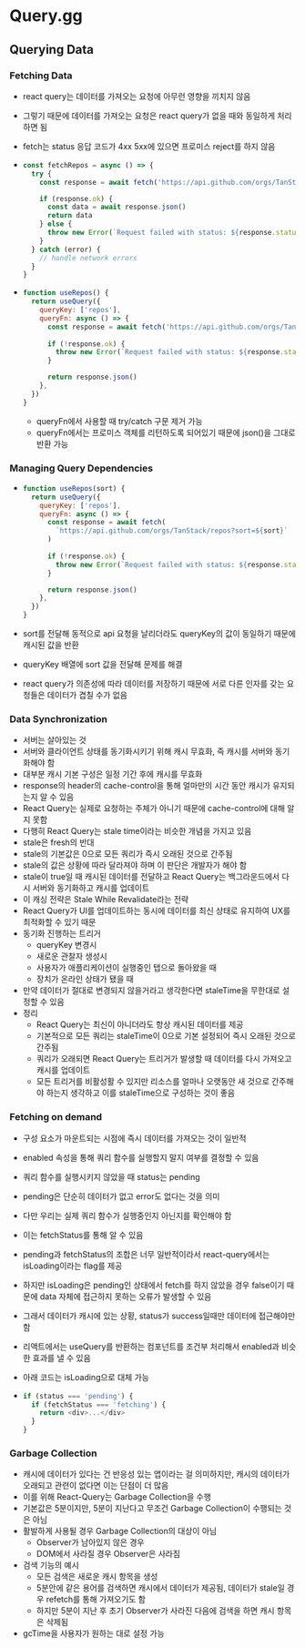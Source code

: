 # Query.gg

## Querying Data

### Fetching Data

- react query는 데이터를 가져오는 요청에 아무런 영향을 끼치지 않음

- 그렇기 때문에 데이터를 가져오는 요청은 react query가 없을 때와 동일하게 처리하면 됨

- fetch는 status 응답 코드가 4xx 5xx에 있으면 프로미스 reject를 하지 않음

- ```js
  const fetchRepos = async () => {
    try {
      const response = await fetch('https://api.github.com/orgs/TanStack/repos')
  
      if (response.ok) {
        const data = await response.json()
        return data
      } else {
        throw new Error(`Request failed with status: ${response.status}`)
      }
    } catch (error) {
      // handle network errors
    }
  }
  ```

- ```js
  function useRepos() {
    return useQuery({
      queryKey: ['repos'],
      queryFn: async () => {
        const response = await fetch('https://api.github.com/orgs/TanStack/repos')
        
        if (!response.ok) {
          throw new Error(`Request failed with status: ${response.status}`)
        }
  
        return response.json()
      },
    })
  }
  ```

  - queryFn에서 사용할 때 try/catch 구문 제거 가능
  - queryFn에서는 프로미스 객체를 리턴하도록 되어있기 때문에 json()을 그대로 반환 가능

### Managing Query Dependencies

- ```js
  function useRepos(sort) {
    return useQuery({
      queryKey: ['repos'],
      queryFn: async () => {
        const response = await fetch(
          `https://api.github.com/orgs/TanStack/repos?sort=${sort}`
        )
        
        if (!response.ok) {
          throw new Error(`Request failed with status: ${response.status}`)
        }
  
        return response.json()
      },
    })
  }
  ```

- sort를 전달해 동적으로 api 요청을 날리더라도 queryKey의 값이 동일하기 때문에 캐시된 값을 반환

- queryKey 배열에 sort 값을 전달해 문제를 해결

- react query가 의존성에 따라 데이터를 저장하기 때문에 서로 다른 인자를 갖는 요청들은 데이터가 겹칠 수가 없음

### Data Synchronization

- 서버는 살아있는 것
- 서버와 클라이언트 상태를 동기화시키기 위해 캐시 무효화, 즉 캐시를 서버와 동기화해야 함
- 대부분 캐시 기본 구성은 일정 기간 후에 캐시를 무효화
- response의 header의 cache-control을 통해 얼마만의 시간 동안 캐시가 유지되는지 알 수 있음
- React Query는 실제로 요청하는 주체가 아니기 때문에 cache-control에 대해 알지 못함
- 다행히 React Query는 stale time이라는 비슷한 개념을 가지고 있음
- stale은 fresh의 반대
- stale의 기본값은 0으로 모든 쿼리가 즉시 오래된 것으로 간주됨
- stale의 값은 상황에 따라 달라져야 하며 이 판단은 개발자가 해야 함
- stale이 true일 때 캐시된 데이터를 전달하고 React Query는 백그라운드에서 다시 서버와 동기화하고 캐시를 업데이트
- 이 캐싱 전략은 Stale While Revalidate라는 전략
- React Query가 UI를 업데이트하는 동시에 데이터를 최신 상태로 유지하여 UX를 최적화할 수 있기 때문
- 동기화 진행하는 트리거
  - queryKey 변경시
  - 새로운 관찰자 생성시
  - 사용자가 애플리케이션이 실행중인 탭으로 돌아왔을 때
  - 장치가 온라인 상태가 됐을 때
- 만약 데이터가 절대로 변경되지 않을거라고 생각한다면 staleTime을 무한대로 설정할 수 있음
- 정리
  - React Query는 최신이 아니더라도 항상 캐시된 데이터를 제공
  - 기본적으로 모든 쿼리는 staleTime이 0으로 기본 설정되어 즉시 오래된 것으로 간주됨
  - 쿼리가 오래되면 React Query는 트리거가 발생할 때 데이터를 다시 가져오고 캐시를 업데이트
  - 모든 트리거를 비활성활 수 있지만 리소스를 얼마나 오랫동안 새 것으로 간주해야 하는지 생각하고 이를 staleTime으로 구성하는 것이 좋음

### Fetching on demand

- 구성 요소가 마운트되는 시점에 즉시 데이터를 가져오는 것이 일반적

- enabled 속성을 통해 쿼리 함수를 실행할지 말지 여부를 결정할 수 있음

- 쿼리 함수를 실행시키지 않았을 때 status는 pending

- pending은 단순히 데이터가 없고 error도 없다는 것을 의미

- 다만 우리는 실제 쿼리 함수가 실행중인지 아닌지를 확인해야 함

- 이는 fetchStatus를 통해 알 수 있음

- pending과 fetchStatus의 조합은 너무 일반적이라서 react-query에서는 isLoading이라는 flag를 제공

- 하지만 isLoading은 pending인 상태에서 fetch를 하지 않았을 경우 false이기 때문에 data 자체에 접근하지 못하는 오류가 발생할 수 있음

- 그래서 데이터가 캐시에 있는 상황, status가 success일때만 데이터에 접근해야만 함

- 리액트에서는 useQuery를 반환하는 컴포넌트를 조건부 처리해서 enabled과 비슷한 효과를 낼 수 있음

- 아래 코드는 isLoading으로 대체 가능

- ```js
  if (status === 'pending') {
    if (fetchStatus === 'fetching') {
      return <div>...</div>
    }
  }
  ```

### Garbage Collection

- 캐시에 데이터가 있다는 건 반응성 있는 앱이라는 걸 의미하지만, 캐시의 데이터가 오래되고 관련이 없다면 이는 단점이 더 많음
- 이를 위해 React-Query는 Garbage Collection을 수행
- 기본값은 5분이지만, 5분이 지난다고 무조건 Garbage Collection이 수행되는 것은 아님
- 활발하게 사용될 경우 Garbage Collection의 대상이 아님
  - Observer가 남아있지 않은 경우
  - DOM에서 사라질 경우 Observer은 사라짐
- 검색 기능의 예시
  - 모든 검색은 새로운 캐시 항목을 생성
  - 5분안에 같은 용어를 검색하면 캐시에서 데이터가 제공됨, 데이터가 stale일 경우 refetch를 통해 가져오기도 함
  - 하지만 5분이 지난 후 초기 Observer가 사라진 다음에 검색을 하면 캐시 항목은 삭제됨
- gcTime을 사용자가 원하는 대로 설정 가능
